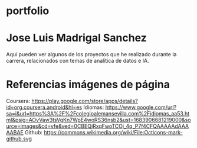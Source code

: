 # portfolio
# Jose Luis Madrigal Sanchez
Aquí pueden ver algunos de los proyectos que he realizado durante la carrera, relacionados con temas de analítica de datos e IA.
# Referencias imágenes de página
Coursera: https://play.google.com/store/apps/details?id=org.coursera.android&hl=es
Idiomas: https://www.google.com/url?sa=i&url=https%3A%2F%2Fcolegioalemansevilla.com%2Fidiomas_aa53.html&psig=AOvVaw3tsVgKn7WpE4woRS36nsb2&ust=1683906681219000&source=images&cd=vfe&ved=0CBEQjRxqFwoTCOj_4q_P7f4CFQAAAAAdAAAAABAE
Github: https://commons.wikimedia.org/wiki/File:Octicons-mark-github.svg
